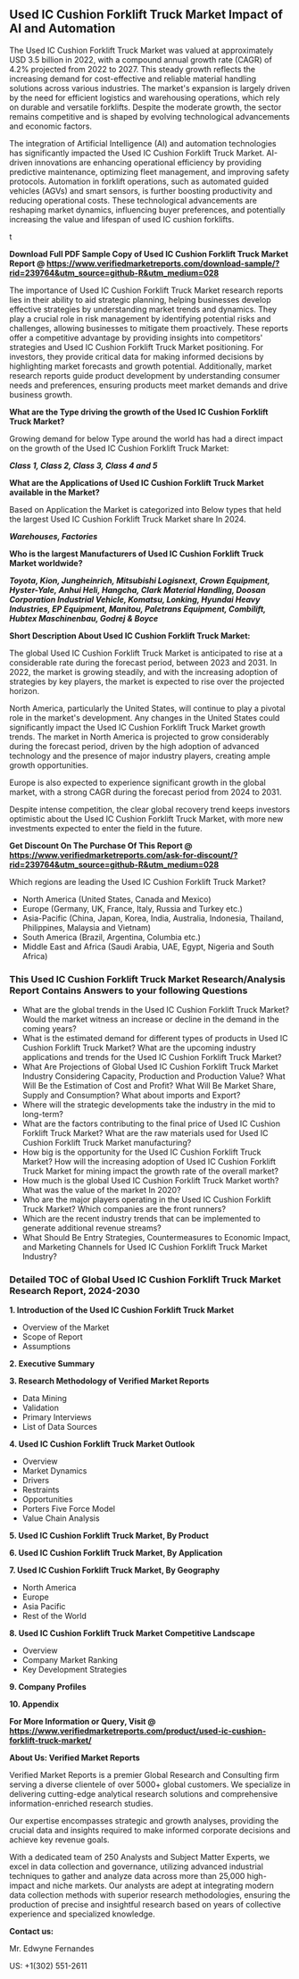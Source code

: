 <h2>Used IC Cushion Forklift Truck Market Impact of AI and Automation</h2><p>The Used IC Cushion Forklift Truck Market was valued at approximately USD 3.5 billion in 2022, with a compound annual growth rate (CAGR) of 4.2% projected from 2022 to 2027. This steady growth reflects the increasing demand for cost-effective and reliable material handling solutions across various industries. The market's expansion is largely driven by the need for efficient logistics and warehousing operations, which rely on durable and versatile forklifts. Despite the moderate growth, the sector remains competitive and is shaped by evolving technological advancements and economic factors.</p><p>The integration of Artificial Intelligence (AI) and automation technologies has significantly impacted the Used IC Cushion Forklift Truck Market. AI-driven innovations are enhancing operational efficiency by providing predictive maintenance, optimizing fleet management, and improving safety protocols. Automation in forklift operations, such as automated guided vehicles (AGVs) and smart sensors, is further boosting productivity and reducing operational costs. These technological advancements are reshaping market dynamics, influencing buyer preferences, and potentially increasing the value and lifespan of used IC cushion forklifts.</p>t</p><p id="" class=""><strong>Download Full PDF Sample Copy of Used IC Cushion Forklift Truck Market Report @ <a href="https://www.verifiedmarketreports.com/download-sample/?rid=239764&utm_source=github-R&utm_medium=028" target="_blank">https://www.verifiedmarketreports.com/download-sample/?rid=239764&utm_source=github-R&utm_medium=028</a></strong></p><p>The importance of&nbsp;Used IC Cushion Forklift Truck Market research reports lies in their ability to aid strategic planning, helping businesses develop effective strategies by understanding market trends and dynamics. They play a crucial role in risk management by identifying potential risks and challenges, allowing businesses to mitigate them proactively. These reports offer a competitive advantage by providing insights into competitors' strategies and Used IC Cushion Forklift Truck Market positioning. For investors, they provide critical data for making informed decisions by highlighting market forecasts and growth potential. Additionally, market research reports guide product development by understanding consumer needs and preferences, ensuring products meet market demands and drive business growth.</p><p><strong>What are the&nbsp;Type driving the growth of the Used IC Cushion Forklift Truck Market?</strong></p><p id="" class="">Growing demand for below Type around the world has had a direct impact on the growth of the Used IC Cushion Forklift Truck Market:</p><em><strong>Class 1, Class 2, Class 3, Class 4 and 5</strong></em></p><strong>What are the&nbsp;Applications&nbsp;of Used IC Cushion Forklift Truck Market available in the Market?</strong></p><p id="" class="">Based on Application the Market is categorized into Below types that held the largest Used IC Cushion Forklift Truck Market share In 2024.</p><em><strong>Warehouses, Factories</strong></em></p><strong>Who is the largest Manufacturers of Used IC Cushion Forklift Truck Market worldwide?</strong></p><p><em><strong>Toyota, Kion, Jungheinrich, Mitsubishi Logisnext, Crown Equipment, Hyster-Yale, Anhui Heli, Hangcha, Clark Material Handling, Doosan Corporation Industrial Vehicle, Komatsu, Lonking, Hyundai Heavy Industries, EP Equipment, Manitou, Paletrans Equipment, Combilift, Hubtex Maschinenbau, Godrej & Boyce</strong></em></p><p id="" class=""><strong>Short Description About Used IC Cushion Forklift Truck Market:</strong></p><p>The global Used IC Cushion Forklift Truck Market is anticipated to rise at a considerable rate during the forecast period, between 2023 and 2031. In 2022, the market is growing steadily, and with the increasing adoption of strategies by key players, the market is expected to rise over the projected horizon.</p><p>North America, particularly the United States, will continue to play a pivotal role in the market's development. Any changes in the United States could significantly impact the Used IC Cushion Forklift Truck Market growth trends. The market in North America is projected to grow considerably during the forecast period, driven by the high adoption of advanced technology and the presence of major industry players, creating ample growth opportunities.</p><p>Europe is also expected to experience significant growth in the global market, with a strong CAGR during the forecast period from 2024 to 2031.</p><p>Despite intense competition, the clear global recovery trend keeps investors optimistic about the Used IC Cushion Forklift Truck Market, with more new investments expected to enter the field in the future.</p><p id="" class=""><strong>Get Discount On The Purchase Of This Report @ <a href="https://www.verifiedmarketreports.com/ask-for-discount/?rid=239764&utm_source=github-R&utm_medium=028" target="_blank">https://www.verifiedmarketreports.com/ask-for-discount/?rid=239764&utm_source=github-R&utm_medium=028</a></strong></p>Which regions are leading the Used IC Cushion Forklift Truck Market?</p><ul><li>North America (United States, Canada and Mexico)</li><li>Europe (Germany, UK, France, Italy, Russia and Turkey etc.)</li><li>Asia-Pacific (China, Japan, Korea, India, Australia, Indonesia, Thailand, Philippines, Malaysia and Vietnam)</li><li>South America (Brazil, Argentina, Columbia etc.)</li><li>Middle East and Africa (Saudi Arabia, UAE, Egypt, Nigeria and South Africa)</li></ul><h3 id="" class="">This Used IC Cushion Forklift Truck Market Research/Analysis Report Contains Answers to your following Questions</h3><ul><li>What are the global trends in the Used IC Cushion Forklift Truck Market? Would the market witness an increase or decline in the demand in the coming years?</li><li>What is the estimated demand for different types of products in Used IC Cushion Forklift Truck Market? What are the upcoming industry applications and trends for the Used IC Cushion Forklift Truck Market?</li><li>What Are Projections of Global Used IC Cushion Forklift Truck Market Industry Considering Capacity, Production and Production Value? What Will Be the Estimation of Cost and Profit? What Will Be Market Share, Supply and Consumption? What about imports and Export?</li><li>Where will the strategic developments take the industry in the mid to long-term?</li><li>What are the factors contributing to the final price of Used IC Cushion Forklift Truck Market? What are the raw materials used for Used IC Cushion Forklift Truck Market manufacturing?</li><li>How big is the opportunity for the Used IC Cushion Forklift Truck Market? How will the increasing adoption of Used IC Cushion Forklift Truck Market for mining impact the growth rate of the overall market?</li><li>How much is the global Used IC Cushion Forklift Truck Market worth? What was the value of the market In 2020?</li><li>Who are the major players operating in the Used IC Cushion Forklift Truck Market? Which companies are the front runners?</li><li>Which are the recent industry trends that can be implemented to generate additional revenue streams?</li><li>What Should Be Entry Strategies, Countermeasures to Economic Impact, and Marketing Channels for Used IC Cushion Forklift Truck Market Industry?</li></ul><h3 id="" class="">Detailed TOC of Global Used IC Cushion Forklift Truck Market Research Report, 2024-2030</h3><p id="" class=""><strong>1. Introduction of the Used IC Cushion Forklift Truck Market</strong></p><ul><li>Overview of the Market</li><li>Scope of Report</li><li>Assumptions</li></ul><p id="" class=""><strong>2. Executive Summary</strong></p><p id="" class=""><strong>3. Research Methodology of Verified Market Reports</strong></p><ul><li>Data Mining</li><li>Validation</li><li>Primary Interviews</li><li>List of Data Sources</li></ul><p id="" class=""><strong>4. Used IC Cushion Forklift Truck Market Outlook</strong></p><ul><li>Overview</li><li>Market Dynamics</li><li>Drivers</li><li>Restraints</li><li>Opportunities</li><li>Porters Five Force Model</li><li>Value Chain Analysis</li></ul><p id="" class=""><strong>5. Used IC Cushion Forklift Truck Market, By Product</strong></p><p id="" class=""><strong>6. Used IC Cushion Forklift Truck Market, By Application</strong></p><p id="" class=""><strong>7. Used IC Cushion Forklift Truck Market, By Geography</strong></p><ul><li>North America</li><li>Europe</li><li>Asia Pacific</li><li>Rest of the World</li></ul><p id="" class=""><strong>8. Used IC Cushion Forklift Truck Market Competitive Landscape</strong></p><ul><li>Overview</li><li>Company Market Ranking</li><li>Key Development Strategies</li></ul><p id="" class=""><strong>9. Company Profiles</strong></p><p id="" class=""><strong>10. Appendix</strong></p><p id="" class=""><strong>For More Information or Query, Visit @ <a href="https://www.verifiedmarketreports.com/product/used-ic-cushion-forklift-truck-market/" target="_blank">https://www.verifiedmarketreports.com/product/used-ic-cushion-forklift-truck-market/</a></strong></p><p id="" class=""><strong>About Us: Verified Market Reports</strong></p><p id="" class="">Verified Market Reports is a premier Global Research and Consulting firm serving a diverse clientele of over 5000+ global customers. We specialize in delivering cutting-edge analytical research solutions and comprehensive information-enriched research studies.</p><p id="" class="">Our expertise encompasses strategic and growth analyses, providing the crucial data and insights required to make informed corporate decisions and achieve key revenue goals.</p><p id="" class="">With a dedicated team of 250 Analysts and Subject Matter Experts, we excel in data collection and governance, utilizing advanced industrial techniques to gather and analyze data across more than 25,000 high-impact and niche markets. Our analysts are adept at integrating modern data collection methods with superior research methodologies, ensuring the production of precise and insightful research based on years of collective experience and specialized knowledge.</p><p id="" class=""><strong>Contact us:</strong></p><p id="" class="">Mr. Edwyne Fernandes</p><p id="" class="">US: +1(302) 551-2611</p>